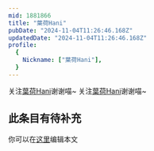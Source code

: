 ```yaml
---
mid: 1881866
title: "葉荷Hani"
pubDate: "2024-11-04T11:26:46.168Z"
updatedDate: "2024-11-04T11:26:46.168Z"
profile:
  {
    Nickname: ["葉荷Hani"],
  }
---
```


关注[葉荷Hani](https://space.bilibili.com/1881866)谢谢喵~ 关注[葉荷Hani](https://space.bilibili.com/1881866)谢谢喵~

## 此条目有待补充
你可以在[这里](https://github.com/Yuhanawa/VTuber.ICU-Content/edit/master/v/葉荷Hani/index.md)编辑本文
